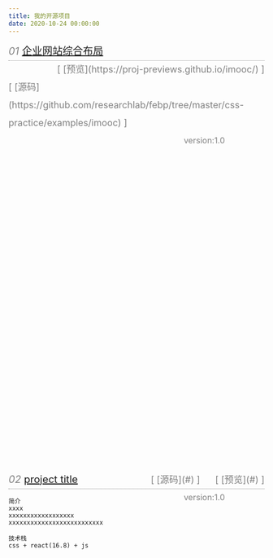 ```yaml
---
title: 我的开源项目 
date: 2020-10-24 00:00:00
---
```


<div style="font-size:18px; color:gray; border-bottom:1px dotted gray;height:35px; line-height:35px;"><span style="font-size:20px;color:black;float:left;"><i style="color:gray;">01</i> <a href="https://proj-previews.github.io/imooc/">企业网站综合布局</a></span><span style="float:right;">[ [预览](https://proj-previews.github.io/imooc/) ]
</span><span style="float:right;padding-right:30px;">[ [源码](https://github.com/researchlab/febp/tree/master/css-practice/examples/imooc) ]
</span><span style="font-size:16px;float:right;padding-right:78px;">version:1.0
</span></div>

```
简介
1.练习css综合布局, 仿imooc网站;
2.主要页面: imooc首页, 新首页, 新闻列表页面, 新闻详情页面;

技术栈
css + ( js + html )
```

<div style="font-size:18px; color:gray; border-bottom:1px dotted gray;height:35px; line-height:35px;"><span style="font-size:20px;color:black;float:left;"> <i style="color:gray;">02</i> <a href="#">project title</a></span><span style="float:right;">
[ [预览](#) ]
</span><span style="float:right;padding-right:30px;">
[ [源码](#) ]
</span><span style="font-size:16px;float:right;padding-right:78px;">
version:1.0
</span></div>

```
简介 
xxxx
xxxxxxxxxxxxxxxxxx
xxxxxxxxxxxxxxxxxxxxxxxxxx

技术栈
css + react(16.8) + js
```

